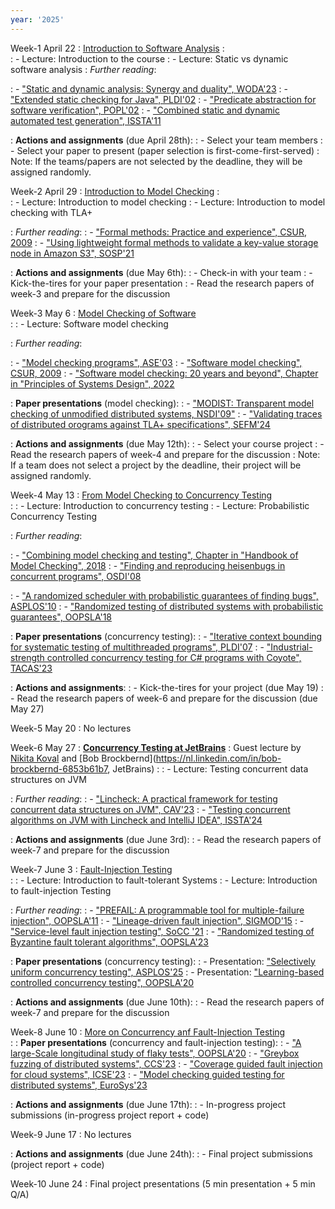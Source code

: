 ```yaml
---
year: '2025'
---
```


Week-1 April 22
: [Introduction to Software Analysis]()
	: 	
: - Lecture: Introduction to the course
: - Lecture: Static vs dynamic software analysis
: *Further reading*: 

: - ["Static and dynamic analysis: Synergy and duality", WODA'23](https://homes.cs.washington.edu/~mernst/pubs/staticdynamic-woda2003.pdf)
: - ["Extended static checking for Java", PLDI'02](https://dl.acm.org/doi/10.1145/543552.512558)
: - ["Predicate abstraction for software verification", POPL'02](https://dl.acm.org/doi/abs/10.1145/503272.503291)
: - ["Combined static and dynamic automated test generation", ISSTA'11](https://dl.acm.org/doi/pdf/10.1145/2001420.2001463)

: **Actions and assignments** (due April 28th): 
: - Select your team members 
: - Select your paper to present (paper selection is first-come-first-served) 
: Note: If the teams/papers are not selected by the deadline, they will be assigned randomly.


Week-2 April 29
: [Introduction to Model Checking]()
	: 	
: - Lecture: Introduction to model checking	
: - Lecture: Introduction to model checking with TLA+ 

: *Further reading*: 
: - ["Formal methods: Practice and experience", CSUR, 2009](https://dl.acm.org/doi/abs/10.1145/1592434.1592436)
: - ["Using lightweight formal methods to validate a key-value storage node in Amazon S3", SOSP'21](https://dl.acm.org/doi/10.1145/3477132.3483540)

: **Actions and assignments** (due May 6th):
: - Check-in with your team 
: - Kick-the-tires for your paper presentation 
: - Read the research papers of week-3 and prepare for the discussion
	
	
Week-3 May 6
: [Model Checking of Software]()  
	: 
: - Lecture: Software model checking

: *Further reading*:

: - ["Model checking programs", ASE'03](https://ieeexplore-ieee-org.tudelft.idm.oclc.org/document/873645)
: - ["Software model checking", CSUR, 2009](https://dl.acm.org/doi/abs/10.1145/1592434.1592438)
: - ["Software model checking: 20 years and beyond", Chapter in "Principles of Systems Design", 2022](https://link-springer-com.tudelft.idm.oclc.org/chapter/10.1007/978-3-031-22337-2_27)


: **Paper presentations** (model checking):
: - ["MODIST: Transparent model checking of unmodified distributed systems, NSDI'09"](https://www.usenix.org/event/nsdi09/tech/full_papers/yang/yang.pdf)
: - ["Validating traces of distributed orograms against TLA+ specifications", SEFM'24](https://link.springer.com/chapter/10.1007/978-3-031-77382-2_8)

: **Actions and assignments** (due May 12th):
: - Select your course project
: - Read the research papers of week-4 and prepare for the discussion
: Note: If a team does not select a project by the deadline, their project will be assigned randomly.


Week-4 May 13
: [From Model Checking to Concurrency Testing]()  
	: 
: - Lecture: Introduction to concurrency testing
: - Lecture: Probabilistic Concurrency Testing 

: *Further reading*:

: - ["Combining model checking and testing", Chapter in "Handbook of Model Checking", 2018](https://link.springer.com/content/pdf/10.1007/978-3-319-10575-8_19.pdf)
: - ["Finding and reproducing heisenbugs in concurrent programs", OSDI'08](https://www.usenix.org/legacy/event/osdi08/tech/full_papers/musuvathi/musuvathi.pdf)
<!-- : - ["CHESS: A Systematic Testing Tool for Concurrent
Software"]() -->
: - ["A randomized scheduler with
probabilistic guarantees of finding bugs", ASPLOS'10](https://www.microsoft.com/en-us/research/wp-content/uploads/2016/02/asplos277-pct.pdf)
: - ["Randomized testing of distributed systems with probabilistic guarantees", OOPSLA'18](https://dl.acm.org/doi/10.1145/3276530)

: **Paper presentations** (concurrency testing):
: - ["Iterative context bounding for systematic testing of
multithreaded programs", PLDI'07](https://dl.acm.org/doi/10.1145/1273442.1250785)
: - ["Industrial-strength controlled concurrency testing for C# programs with Coyote", TACAS'23](https://www.microsoft.com/en-us/research/publication/industrial-strength-controlled-concurrency-testing-for-c-programs-with-coyote/)


: **Actions and assignments**:
: - Kick-the-tires for your project (due May 19)
: - Read the research papers of week-6 and prepare for the discussion (due May 27)

	
Week-5 May 20
: No lectures 


Week-6 May 27
: **[Concurrency Testing at JetBrains]()** 
: Guest lecture by [Nikita Koval](https://nikitakoval.org/) and [Bob Brockbernd](https://nl.linkedin.com/in/bob-brockbernd-6853b61b7, JetBrains)
	: 
: - Lecture: Testing concurrent data structures on JVM

: *Further reading*:
: - ["Lincheck: A practical framework
for testing concurrent data structures
on JVM", CAV'23](https://nikitakoval.org/publications/cav23-lincheck.pdf)
: - ["Testing concurrent algorithms on JVM with Lincheck and IntelliJ IDEA", ISSTA'24](https://dl.acm.org/doi/10.1145/3650212.3685301)

: **Actions and assignments** (due June 3rd):
: - Read the research papers of week-7 and prepare for the discussion

Week-7 June 3
: [Fault-Injection Testing]()  
	: 
: - Lecture: Introduction to fault-tolerant Systems
: - Lecture: Introduction to fault-injection Testing

: *Further reading*:
: - ["PREFAIL: A programmable tool for multiple-failure injection", OOPSLA'11](https://dl.acm.org/doi/10.1145/2076021.2048082)
: - ["Lineage-driven fault injection", SIGMOD'15](https://dl.acm.org/doi/10.1145/2723372.2723711)
: - ["Service-level fault injection testing", SoCC '21](https://dl.acm.org/doi/10.1145/3472883.3487005)
: - ["Randomized testing of Byzantine fault tolerant algorithms", OOPSLA'23](https://dl.acm.org/doi/abs/10.1145/3586053)

: **Paper presentations** (concurrency testing):
: - Presentation: ["Selectively uniform concurrency testing", ASPLOS'25](https://abhikrc.com/pdf/asplos25.pdf)
: - Presentation: ["Learning-based controlled concurrency testing", OOPSLA'20](https://www.microsoft.com/en-us/research/uploads/prod/2019/12/paper.pdf)

: **Actions and assignments** (due June 10th):
: - Read the research papers of week-7 and prepare for the discussion


Week-8 June 10
: [More on Concurrency anf Fault-Injection Testing]()  
	: 
: **Paper presentations** (concurrency and fault-injection testing):
: - ["A large-Scale longitudinal study of flaky tests", OOPSLA'20](https://dl.acm.org/doi/10.1145/3428270) 
: - ["Greybox fuzzing of distributed systems", CCS'23](https://dl.acm.org/doi/10.1145/3576915.3623097)
: - ["Coverage guided fault injection for cloud systems", ICSE'23](https://dl.acm.org/doi/abs/10.1109/ICSE48619.2023.00186)
: - ["Model checking guided testing for distributed systems", EuroSys'23](https://dl.acm.org/doi/10.1145/3552326.3587442)

: **Actions and assignments** (due June 17th):
: - In-progress project submissions (in-progress project report + code)

Week-9 June 17
: No lectures 

: **Actions and assignments** (due June 24th):
: - Final project submissions (project report + code)

Week-10 June 24
: Final project presentations (5 min presentation + 5 min Q/A)



